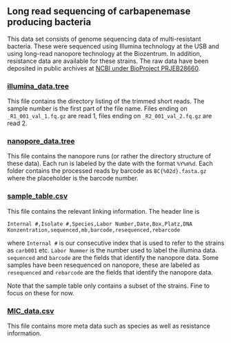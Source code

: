 ## Long read sequencing of carbapenemase producing bacteria

This data set consists of genome sequencing data of multi-resistant bacteria.
These were sequenced using Illumina technology at the USB and using long-read nanopore technology at the Biozentrum.
In addition, resistance data are available for these strains.
The raw data have been deposited in public archives at [NCBI under BioProject PRJEB28660](https://www.ncbi.nlm.nih.gov/bioproject/PRJEB28660).

### [illumina_data.tree](illumina_data.tree)

This file contains the directory listing of the trimmed short reads.
The sample number is the first part of the file name.
Files ending on `_R1_001_val_1.fq.gz` are read 1, files ending on `_R2_001_val_2.fq.gz` are read 2.

### [nanopore_data.tree](nanopore_data.tree)

This file contains the nanopore runs (or rather the directory structure of these data).
Each run is labeled by the date with the format `%Y%m%d`.
Each folder contains the processed reads by barcode as `BC{%02d}.fasta.gz` where the placeholder is the barcode number.

### [sample_table.csv](sample_table.csv)

This file contains the relevant linking information.
The header line is
```
Internal #,Isolate #,Species,Labor Number,Date,Box,Platz,DNA Konzentration,sequenced,mb,barcode,resequenced,rebarcode
```

where `Internal #` is our consecutive index that is used to refer to the strains as `carb001` etc.
`Labor Nummer` is the number used to label the illumina data.
`sequenced` and `barcode` are the fields that identify the nanopore data.
Some samples have been resequenced on nanopore, these are labeled as `resequenced` and `rebarcode` are the fields that identify the nanopore data.

Note that the sample table only contains a subset of the strains.
Fine to focus on these for now.

### [MIC_data.csv](MIC_data.csv)

This file contains more meta data such as species as well as resistance information.


